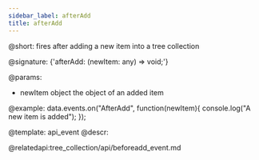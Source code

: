 ```yaml
---
sidebar_label: afterAdd
title: afterAdd
---          
```


@short: fires after adding a new item into a tree collection

@signature: {'afterAdd: (newItem: any) => void;'}
	
@params:
- newItem		object			the object of an added item

@example:
data.events.on("AfterAdd", function(newItem){
	console.log("A new item is added");
});

@template:	api_event
@descr:

@relatedapi:tree_collection/api/beforeadd_event.md
